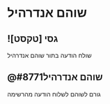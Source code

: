 # שוהם אנדרהיל

## !גסי [טקסט]
שולח הודעה בתור שוהם אנדרהיל

## @שוהם אנדרהיל#8771 
גורם לשוהם לשלוח הודעה מהרשימה
